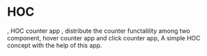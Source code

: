 # HOC
, 
HOC counter app , distribute the counter functalility among two component, hover counter app and click counter app,
A simple HOC concept with the help of this app.
